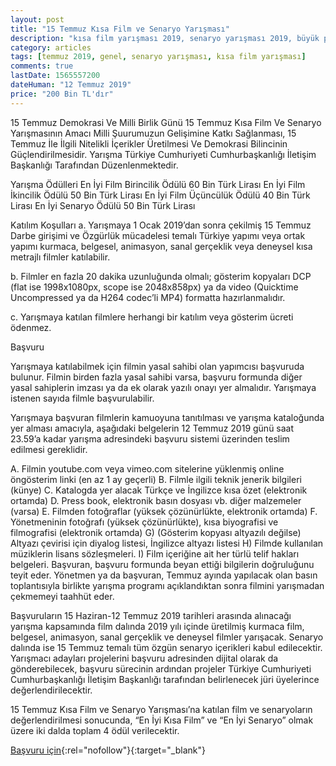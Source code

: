 ```yaml
---
layout: post
title: "15 Temmuz Kısa Film ve Senaryo Yarışması"
description: "kısa film yarışması 2019, senaryo yarışması 2019, büyük para ödüllü yarışmalar"
category: articles
tags: [temmuz 2019, genel, senaryo yarışması, kısa film yarışması]
comments: true
lastDate: 1565557200
dateHuman: "12 Temmuz 2019"
price: "200 Bin TL'dır"
---
```


15 Temmuz Demokrasi Ve Milli Birlik Günü 15 Temmuz Kısa Film Ve Senaryo Yarışmasının Amacı Milli Şuurumuzun Gelişimine Katkı Sağlanması, 15 Temmuz İle İlgili Nitelikli İçerikler Üretilmesi Ve Demokrasi Bilincinin Güçlendirilmesidir.
Yarışma Türkiye Cumhuriyeti Cumhurbaşkanlığı İletişim Başkanlığı Tarafından Düzenlenmektedir.

Yarışma Ödülleri
En İyi Film Birincilik Ödülü 60 Bin Türk Lirası
En İyi Film İkincilik Ödülü 50 Bin Türk Lirası
En İyi Film Üçüncülük Ödülü 40 Bin Türk Lirası
En İyi Senaryo Ödülü 50 Bin Türk Lirası

Katılım Koşulları
a. Yarışmaya 1 Ocak 2019’dan sonra çekilmiş 15 Temmuz Darbe girişimi ve Özgürlük mücadelesi temalı Türkiye yapımı veya ortak yapımı kurmaca, belgesel, animasyon, sanal gerçeklik veya deneysel kısa metrajlı filmler katılabilir.

b. Filmler en fazla 20 dakika uzunluğunda olmalı; gösterim kopyaları DCP (flat ise 1998x1080px, scope ise 2048x858px) ya da video (Quicktime Uncompressed ya da H264 codec’li MP4) formatta hazırlanmalıdır.

c. Yarışmaya katılan filmlere herhangi bir katılım veya gösterim ücreti ödenmez.

Başvuru

Yarışmaya katılabilmek için filmin yasal sahibi olan yapımcısı başvuruda bulunur. Filmin birden fazla yasal sahibi varsa, başvuru formunda diğer yasal sahiplerin imzası ya da ek olarak yazılı onayı yer almalıdır. Yarışmaya istenen sayıda filmle başvurulabilir.

Yarışmaya başvuran filmlerin kamuoyuna tanıtılması ve yarışma kataloğunda yer alması amacıyla, aşağıdaki belgelerin 12 Temmuz 2019 günü saat 23.59’a kadar yarışma adresindeki başvuru sistemi üzerinden teslim edilmesi gereklidir.

A. Filmin youtube.com veya vimeo.com sitelerine yüklenmiş online öngösterim linki (en az 1 ay geçerli)
B. Filmle ilgili teknik jenerik bilgileri (künye)
C. Katalogda yer alacak Türkçe ve İngilizce kısa özet (elektronik ortamda)
D. Press book, elektronik basın dosyası vb. diğer malzemeler (varsa)
E. Filmden fotoğraflar (yüksek çözünürlükte, elektronik ortamda)
F. Yönetmeninin fotoğrafı (yüksek çözünürlükte), kısa biyografisi ve filmografisi (elektronik ortamda)
G) (Gösterim kopyası altyazılı değilse) Altyazı çevirisi için diyalog listesi, İngilizce altyazı listesi
H) Filmde kullanılan müziklerin lisans sözleşmeleri.
I) Film içeriğine ait her türlü telif hakları belgeleri.
Başvuran, başvuru formunda beyan ettiği bilgilerin doğruluğunu teyit eder. Yönetmen ya da başvuran, Temmuz ayında yapılacak olan basın toplantısıyla birlikte yarışma programı açıklandıktan sonra filmini yarışmadan çekmemeyi taahhüt eder.

Başvuruların 15 Haziran-12 Temmuz 2019 tarihleri arasında alınacağı yarışma kapsamında film dalında 2019 yılı içinde üretilmiş kurmaca film, belgesel, animasyon, sanal gerçeklik ve deneysel filmler yarışacak. Senaryo dalında ise 15 Temmuz temalı tüm özgün senaryo içerikleri kabul edilecektir. Yarışmacı adayları projelerini başvuru adresinden dijital olarak da gönderebilecek, başvuru sürecinin ardından projeler Türkiye Cumhuriyeti Cumhurbaşkanlığı İletişim Başkanlığı tarafından belirlenecek jüri üyelerince değerlendirilecektir.

15 Temmuz Kısa Film ve Senaryo Yarışması’na katılan film ve senaryoların değerlendirilmesi sonucunda, “En İyi Kısa Film” ve “En İyi Senaryo” olmak üzere iki dalda toplam 4 ödül verilecektir.


[Başvuru için](https://yarisma.15temmuz.gov.tr/?utm_source=edebiyatyarismalari.com&utm_medium=affiliate&utm_campaign=cpc){:rel="nofollow"}{:target="_blank"}
